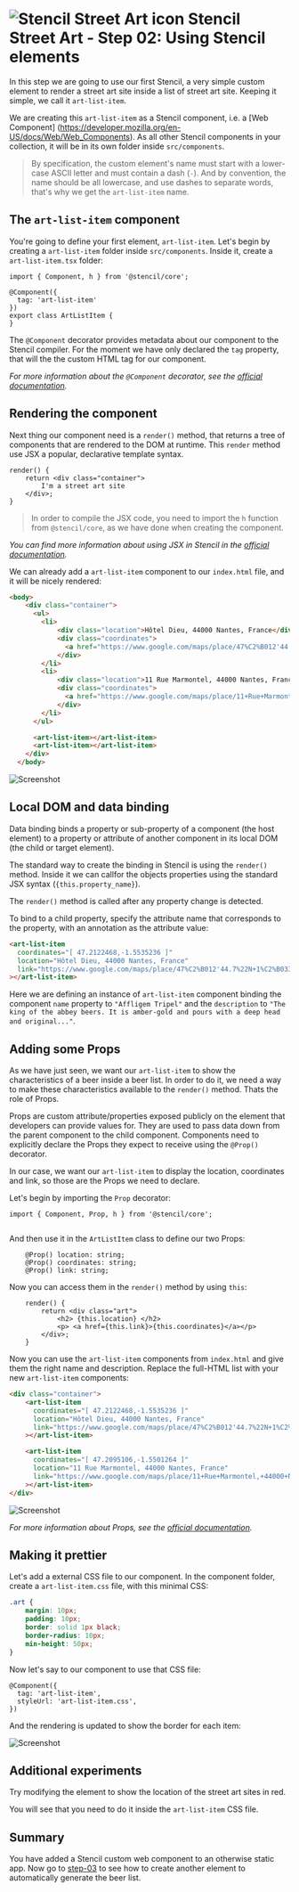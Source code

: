 # ![Stencil Street Art icon](../img/logo-48px.png)  Stencil Street Art - Step 02: Using Stencil elements


In this step we are going to use our first Stencil, a very simple custom element to render a street art site inside a list of street art site. Keeping it simple, we call it `art-list-item`.

We are creating this `art-list-item` as a Stencil component, i.e. a [Web Component] (https://developer.mozilla.org/en-US/docs/Web/Web_Components). As all other Stencil components in your collection, it will be in its own folder inside `src/components`.

> By specification, the custom element's name must start with a lower-case ASCII letter and must contain a dash (`-`). And by convention, the name should be all lowercase, and use dashes to separate words, that's why we get the `art-list-item` name.

## The `art-list-item` component

You're going to define your first element, `art-list-item`. Let's begin by creating a `art-list-item` folder inside `src/components`. Inside it, create a `art-list-item.tsx` folder:

```tsx
import { Component, h } from '@stencil/core';

@Component({
  tag: 'art-list-item'
})
export class ArtListItem {
}
```

The `@Component` decorator provides metadata about our component to the Stencil compiler. For the moment we have only declared the `tag` property, that will the the custom HTML tag for our component.

*For more information about the `@Component` decorator, see the [official documentation](https://stenciljs.com/docs/component).*

## Rendering the component

Next thing our component need is a `render()` method, that returns a tree of components that are rendered to the DOM at runtime. This `render` method use JSX a popular, declarative template syntax.  


```tsx
render() {
    return <div class="container">
        I'm a street art site
    </div>;
}
```

> In order to compile the JSX code, you need to import the `h` function from `@stencil/core`, as we have done when creating the component.

*You can find more information about using JSX in Stencil in the [official documentation](https://stenciljs.com/docs/templating-jsx).*


We can already add a `art-list-item` component to our `index.html` file, and it will be nicely rendered:

```html  
<body>
    <div class="container">
      <ul>
        <li>
            <div class="location">Hôtel Dieu, 44000 Nantes, France</div>
            <div class="coordinates">
              <a href="https://www.google.com/maps/place/47%C2%B012'44.7%22N+1%C2%B033'13.3%22W/@47.2124167,-1.5542416,131m/">47.2122468,-1.5535236</a>
            </div>
        </li>
        <li>
            <div class="location">11 Rue Marmontel, 44000 Nantes, France</div>
            <div class="coordinates">
              <a href="https://www.google.com/maps/place/11+Rue+Marmontel,+44000+Nantes/@47.2094918,-1.5503709,19z/">47.2095106,-1.5501264</a>
            </div>
        </li>
      </ul>

      <art-list-item></art-list-item>
      <art-list-item></art-list-item>
    </div>
  </body>
```

![Screenshot](../img/step-02-01.png)



## Local DOM and data binding 

Data binding binds a property or sub-property of a component (the host element) to a property or attribute of another component in its local DOM (the child or target element).

The standard way to create the binding in Stencil is using the `render()` method. Inside it we can callfor the objects properties using the standard JSX syntax (`{this.property_name}`).

The `render()` method is called after any property change is detected.

To bind to a child property, specify the attribute name that corresponds to the property, with an annotation as the attribute value:

```html
<art-list-item
  coordinates="[ 47.2122468,-1.5535236 ]"
  location="Hôtel Dieu, 44000 Nantes, France"
  link="https://www.google.com/maps/place/47%C2%B012'44.7%22N+1%C2%B033'13.3%22W/@47.2124167,-1.5542416,131m/"
></art-list-item>
```

Here we are defining an instance of `art-list-item`  component binding the component `name` property to `"Affligem Tripel"` and the `description` to `"The king of the abbey beers. It is amber-gold and pours with a deep head and original..."`.


## Adding some Props

As we have just seen, we want our `art-list-item` to show the characteristics of a beer inside a beer list. In order to do it, we need a way to make these characteristics available to the `render()` method. Thats the role of Props.

Props are custom attribute/properties exposed publicly on the element that developers can provide values for. They are used to pass data down from the parent component to the child component. Components need to explicitly declare the Props they expect to receive using the `@Prop()` decorator. 

In our case, we want our `art-list-item` to display the location, coordinates and link, so those are the Props we need to declare.

Let's begin by importing the `Prop` decorator:

```tsx
import { Component, Prop, h } from '@stencil/core';


```

And then use it in the `ArtListItem` class to define our two Props:

```tsx
    @Prop() location: string;
    @Prop() coordinates: string;
    @Prop() link: string;
```

Now you can access them in the `render()` method by using `this`:

```tsx
    render() {
        return <div class="art">
            <h2> {this.location} </h2>
            <p> <a href={this.link}>{this.coordinates}</a></p>
        </div>;
    }
```

Now you can use the `art-list-item` components from `index.html` and give them the right name and description. Replace the full-HTML list with your new `art-list-item` components:

```html
<div class="container">
    <art-list-item
      coordinates="[ 47.2122468,-1.5535236 ]"
      location="Hôtel Dieu, 44000 Nantes, France"
      link="https://www.google.com/maps/place/47%C2%B012'44.7%22N+1%C2%B033'13.3%22W/@47.2124167,-1.5542416,131m/"
    ></art-list-item>

    <art-list-item
      coordinates="[ 47.2095106,-1.5501264 ]"
      location="11 Rue Marmontel, 44000 Nantes, France"
      link="https://www.google.com/maps/place/11+Rue+Marmontel,+44000+Nantes/@47.2094918,-1.5503709,19z/"
    ></art-list-item>
</div>
```

![Screenshot](../img/step-02-02.png)

*For more information about Props, see the [official documentation](https://stenciljs.com/docs/properties).*


## Making it prettier


Let's add a external CSS file to our component. In the component folder, create a `art-list-item.css` file, with this minimal CSS:

```css
.art {
    margin: 10px;
    padding: 10px;
    border: solid 1px black;
    border-radius: 10px;
    min-height: 50px;
}
```

Now let's say to our component to use that CSS file:

```tsx
@Component({
  tag: 'art-list-item',
  styleUrl: 'art-list-item.css',
})
```

And the rendering is updated to show the border for each item:

![Screenshot](../img/step-02-03.png)


## Additional experiments

Try modifying the element to show the location of the street art sites in red.

You will see that you need to do it inside the `art-list-item` CSS file.

## Summary

You have added a Stencil custom web component to an otherwise static app. Now go to [step-03](../step-03/) to see how to create another element to automatically generate the beer list.